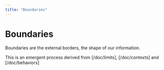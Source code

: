```yaml
---
title: "Boundaries"
---
```

# Boundaries

Boundaries are the external borders, the shape of our information.

This is an emergent process derived from [/doc/limits], [/doc/contexts] and [/doc/behaviors]